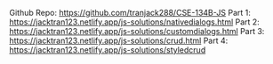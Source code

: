Github Repo:
https://github.com/tranjack288/CSE-134B-JS
Part 1: https://jacktran123.netlify.app/js-solutions/nativedialogs.html
Part 2: https://jacktran123.netlify.app/js-solutions/customdialogs.html
Part 3: https://jacktran123.netlify.app/js-solutions/crud.html
Part 4: https://jacktran123.netlify.app/js-solutions/styledcrud
